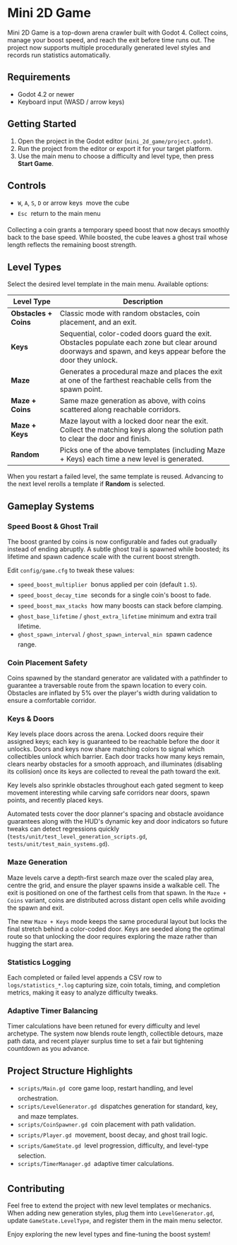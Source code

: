 # Mini 2D Game

Mini 2D Game is a top-down arena crawler built with Godot 4. Collect coins, manage your boost speed, and reach the exit before time runs out. The project now supports multiple procedurally generated level styles and records run statistics automatically.

## Requirements

- Godot 4.2 or newer
- Keyboard input (WASD / arrow keys)

## Getting Started

1. Open the project in the Godot editor (`mini_2d_game/project.godot`).
2. Run the project from the editor or export it for your target platform.
3. Use the main menu to choose a difficulty and level type, then press **Start Game**.

## Controls

- `W`, `A`, `S`, `D` or arrow keys  move the cube
- `Esc`  return to the main menu

Collecting a coin grants a temporary speed boost that now decays smoothly back to the base speed. While boosted, the cube leaves a ghost trail whose length reflects the remaining boost strength.

## Level Types

Select the desired level template in the main menu. Available options:

| Level Type | Description |
|------------|-------------|
| **Obstacles + Coins** | Classic mode with random obstacles, coin placement, and an exit. |
| **Keys** | Sequential, color-coded doors guard the exit. Obstacles populate each zone but clear around doorways and spawn, and keys appear before the door they unlock. |
| **Maze** | Generates a procedural maze and places the exit at one of the farthest reachable cells from the spawn point. |
| **Maze + Coins** | Same maze generation as above, with coins scattered along reachable corridors. |
| **Maze + Keys** | Maze layout with a locked door near the exit. Collect the matching keys along the solution path to clear the door and finish. |
| **Random** | Picks one of the above templates (including Maze + Keys) each time a new level is generated. |

When you restart a failed level, the same template is reused. Advancing to the next level rerolls a template if **Random** is selected.

## Gameplay Systems

### Speed Boost & Ghost Trail

The boost granted by coins is now configurable and fades out gradually instead of ending abruptly. A subtle ghost trail is spawned while boosted; its lifetime and spawn cadence scale with the current boost strength.

Edit `config/game.cfg` to tweak these values:

- `speed_boost_multiplier`  bonus applied per coin (default `1.5`).
- `speed_boost_decay_time`  seconds for a single coin's boost to fade.
- `speed_boost_max_stacks`  how many boosts can stack before clamping.
- `ghost_base_lifetime` / `ghost_extra_lifetime`  minimum and extra trail lifetime.
- `ghost_spawn_interval` / `ghost_spawn_interval_min`  spawn cadence range.

### Coin Placement Safety

Coins spawned by the standard generator are validated with a pathfinder to guarantee a traversable route from the spawn location to every coin. Obstacles are inflated by 5% over the player's width during validation to ensure a comfortable corridor.

### Keys & Doors

Key levels place doors across the arena. Locked doors require their assigned keys; each key is guaranteed to be reachable before the door it unlocks. Doors and keys now share matching colors to signal which collectibles unlock which barrier. Each door tracks how many keys remain, clears nearby obstacles for a smooth approach, and illuminates (disabling its collision) once its keys are collected to reveal the path toward the exit.

Key levels also sprinkle obstacles throughout each gated segment to keep movement interesting while carving safe corridors near doors, spawn points, and recently placed keys.

Automated tests cover the door planner's spacing and obstacle avoidance guarantees along with the HUD's dynamic key and door indicators so future tweaks can detect regressions quickly (`tests/unit/test_level_generation_scripts.gd`, `tests/unit/test_main_systems.gd`).

### Maze Generation

Maze levels carve a depth-first search maze over the scaled play area, centre the grid, and ensure the player spawns inside a walkable cell. The exit is positioned on one of the farthest cells from that spawn. In the `Maze + Coins` variant, coins are distributed across distant open cells while avoiding the spawn and exit.

The new `Maze + Keys` mode keeps the same procedural layout but locks the final stretch behind a color-coded door. Keys are seeded along the optimal route so that unlocking the door requires exploring the maze rather than hugging the start area.

### Statistics Logging

Each completed or failed level appends a CSV row to `logs/statistics_*.log` capturing size, coin totals, timing, and completion metrics, making it easy to analyze difficulty tweaks.

### Adaptive Timer Balancing

Timer calculations have been retuned for every difficulty and level archetype. The system now blends route length, collectible detours, maze path data, and recent player surplus time to set a fair but tightening countdown as you advance.

## Project Structure Highlights

- `scripts/Main.gd`  core game loop, restart handling, and level orchestration.
- `scripts/LevelGenerator.gd`  dispatches generation for standard, key, and maze templates.
- `scripts/CoinSpawner.gd`  coin placement with path validation.
- `scripts/Player.gd`  movement, boost decay, and ghost trail logic.
- `scripts/GameState.gd`  level progression, difficulty, and level-type selection.
- `scripts/TimerManager.gd`  adaptive timer calculations.

## Contributing

Feel free to extend the project with new level templates or mechanics. When adding new generation styles, plug them into `LevelGenerator.gd`, update `GameState.LevelType`, and register them in the main menu selector.

Enjoy exploring the new level types and fine-tuning the boost system!
